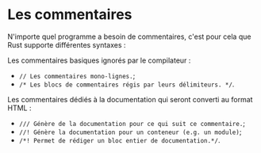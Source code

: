 # Les commentaires

N'importe quel programme a besoin de commentaires, c'est pour cela que Rust supporte différentes syntaxes :

Les commentaires basiques ignorés par le compilateur :

*  `// Les commentaires mono-lignes.`;
*  `/* Les blocs de commentaires régis par leurs délimiteurs. */`.

Les commentaires dédiés à la documentation qui seront converti au format HTML :

*  `/// Génère de la documentation pour ce qui suit ce commentaire.`;
*  `//! Génère la documentation pour un conteneur (e.g. un module)`;
*  `/*! Permet de rédiger un bloc entier de documentation.*/`.